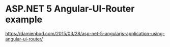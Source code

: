 # ASP.NET 5 Angular-UI-Router example
https://damienbod.com/2015/03/28/asp-net-5-angularjs-application-using-angular-ui-router/
